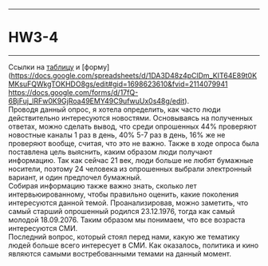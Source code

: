 ***
# HW3-4
***
Ссылки на [таблицу](https://docs.google.com/spreadsheets/d/1DA3D48z4pClDm_KIT64E89t0KMKsuFQWkgTOKHDO8gs/edit#gid=1698623610&fvid=2114079941) и 
[форму](https://docs.google.com/spreadsheets/d/1DA3D48z4pClDm_KIT64E89t0KMKsuFQWkgTOKHDO8gs/edit#gid=1698623610&fvid=2114079941
https://docs.google.com/forms/d/17fQ-6BjFuj_lRFw0K9GjRoa49EMY49C9ufwuUx0s48g/edit).  
Проводя данный опрос, я хотела определить, как часто люди действительно интересуются новостями. Основываясь на полученных ответах, можно сделать вывод, что среди опрошенных 44% проверяют новостные каналы 1 раз в день, 40% 5-7 раз в день, 16% же не проверяют вообще, считая, что это не важно. Также в ходе опроса была поставлена цель выяснить, каким образом люди получают информацию. Так как сейчас 21 век, люди больше не любят бумажные носители, поэтому 24 человека из опрошенных выбрали электронный вариант, и один предпочел бумажный.  
Собирая информацию также важно знать, сколько лет интервьюированному, чтобы правильно оценить, какие поколения интересуются данной темой. Проанализировав, можно заметить, что самый старший опрошенный родился 23.12.1976, тогда как самый молодой 18.09.2076. Таким образом мы понимаем, что все возраста интересуются СМИ.  
Последний вопрос, который стоял перед нами, какую же тематику людей больше всего интересует в СМИ. Как оказалось, политика и кино являются самыми востребованными темами на данный момент.
